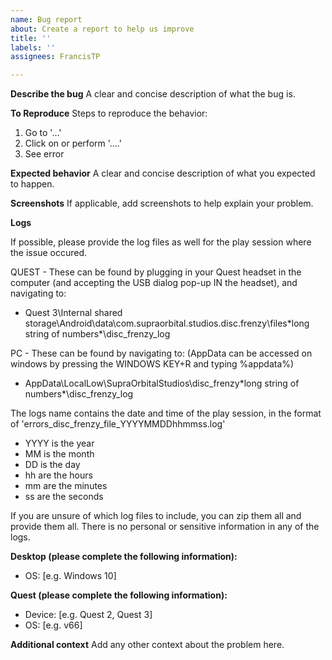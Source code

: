 ```yaml
---
name: Bug report
about: Create a report to help us improve
title: ''
labels: ''
assignees: FrancisTP

---
```


**Describe the bug**
A clear and concise description of what the bug is.

**To Reproduce**
Steps to reproduce the behavior:
1. Go to '...'
2. Click on or perform '....'
3. See error

**Expected behavior**
A clear and concise description of what you expected to happen.

**Screenshots**
If applicable, add screenshots to help explain your problem.

**Logs**

If possible, please provide the log files as well for the play session where the issue occured. 

QUEST - These can be found by plugging in your Quest headset in the computer (and accepting the USB dialog pop-up IN the headset), and navigating to:
  - Quest 3\Internal shared storage\Android\data\com.supraorbital.studios.disc.frenzy\files\*long string of numbers*\disc_frenzy_log

PC - These can be found by navigating to: (AppData can be accessed on windows by pressing the WINDOWS KEY+R and typing %appdata%)
  - AppData\LocalLow\SupraOrbitalStudios\disc_frenzy\*long string of numbers*\disc_frenzy_log

The logs name contains the date and time of the play session, in the format of 'errors_disc_frenzy_file_YYYYMMDDhhmmss.log' 
  - YYYY is the year
  - MM is the month
  - DD is the day
  - hh are the hours
  - mm are the minutes
  - ss are the seconds

If you are unsure of which log files to include, you can zip them all and provide them all. There is no personal or sensitive information in any of the logs.


**Desktop (please complete the following information):**
 - OS: [e.g. Windows 10]

**Quest (please complete the following information):**
 - Device: [e.g. Quest 2, Quest 3]
 - OS: [e.g. v66]

**Additional context**
Add any other context about the problem here.
